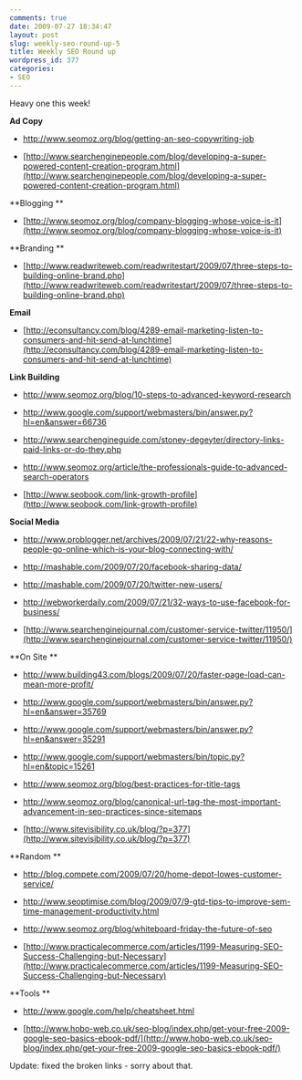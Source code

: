 ```yaml
---
comments: true
date: 2009-07-27 18:34:47
layout: post
slug: weekly-seo-round-up-5
title: Weekly SEO Round up
wordpress_id: 377
categories:
- SEO
---
```


Heavy one this week!

**Ad Copy**



	
  * [http://www.seomoz.org/blog/getting-an-seo-copywriting-job ](http://www.seomoz.org/blog/getting-an-seo-copywriting-job )

	
  * [http://www.searchenginepeople.com/blog/developing-a-super-powered-content-creation-program.html](http://www.searchenginepeople.com/blog/developing-a-super-powered-content-creation-program.html)


**Blogging
**



	
  * [http://www.seomoz.org/blog/company-blogging-whose-voice-is-it](http://www.seomoz.org/blog/company-blogging-whose-voice-is-it)


**Branding
**



	
  * [http://www.readwriteweb.com/readwritestart/2009/07/three-steps-to-building-online-brand.php](http://www.readwriteweb.com/readwritestart/2009/07/three-steps-to-building-online-brand.php)


**Email**



	
  * [http://econsultancy.com/blog/4289-email-marketing-listen-to-consumers-and-hit-send-at-lunchtime](http://econsultancy.com/blog/4289-email-marketing-listen-to-consumers-and-hit-send-at-lunchtime)


**Link Building**



	
  * [http://www.seomoz.org/blog/10-steps-to-advanced-keyword-research ](http://www.seomoz.org/blog/10-steps-to-advanced-keyword-research)

	
  * [http://www.google.com/support/webmasters/bin/answer.py?hl=en&answer=66736 ](http://www.google.com/support/webmasters/bin/answer.py?hl=en&answer=66736)

	
  * [http://www.searchengineguide.com/stoney-degeyter/directory-links-paid-links-or-do-they.php ](http://www.searchengineguide.com/stoney-degeyter/directory-links-paid-links-or-do-they.php)

	
  * [http://www.seomoz.org/article/the-professionals-guide-to-advanced-search-operators ](http://www.seomoz.org/article/the-professionals-guide-to-advanced-search-operators)

	
  * [http://www.seobook.com/link-growth-profile](http://www.seobook.com/link-growth-profile)


**Social Media**



	
  * [http://www.problogger.net/archives/2009/07/21/22-why-reasons-people-go-online-which-is-your-blog-connecting-with/ ](http://www.problogger.net/archives/2009/07/21/22-why-reasons-people-go-online-which-is-your-blog-connecting-with/)

	
  * [http://mashable.com/2009/07/20/facebook-sharing-data/ ](http://mashable.com/2009/07/20/facebook-sharing-data/)

	
  * [http://mashable.com/2009/07/20/twitter-new-users/ ](http://mashable.com/2009/07/20/twitter-new-users/)

	
  * [http://webworkerdaily.com/2009/07/21/32-ways-to-use-facebook-for-business/ ](http://webworkerdaily.com/2009/07/21/32-ways-to-use-facebook-for-business/)

	
  * [http://www.searchenginejournal.com/customer-service-twitter/11950/](http://www.searchenginejournal.com/customer-service-twitter/11950/)


**On Site **



	
  * [http://www.building43.com/blogs/2009/07/20/faster-page-load-can-mean-more-profit/ ](http://www.building43.com/blogs/2009/07/20/faster-page-load-can-mean-more-profit/)

	
  * [http://www.google.com/support/webmasters/bin/answer.py?hl=en&answer=35769 ](http://www.google.com/support/webmasters/bin/answer.py?hl=en&answer=35769)

	
  * [http://www.google.com/support/webmasters/bin/answer.py?hl=en&answer=35291 ](http://www.google.com/support/webmasters/bin/answer.py?hl=en&answer=35291)

	
  * [http://www.google.com/support/webmasters/bin/topic.py?hl=en&topic=15261 ](http://www.google.com/support/webmasters/bin/topic.py?hl=en&topic=15261)

	
  * [http://www.seomoz.org/blog/best-practices-for-title-tags ](http://www.seomoz.org/blog/best-practices-for-title-tags)

	
  * [http://www.seomoz.org/blog/canonical-url-tag-the-most-important-advancement-in-seo-practices-since-sitemaps ](http://www.seomoz.org/blog/canonical-url-tag-the-most-important-advancement-in-seo-practices-since-sitemaps)

	
  * [http://www.sitevisibility.co.uk/blog/?p=377](http://www.sitevisibility.co.uk/blog/?p=377)


**Random
**



	
  * [http://blog.compete.com/2009/07/20/home-depot-lowes-customer-service/ ](http://blog.compete.com/2009/07/20/home-depot-lowes-customer-service/)

	
  * [http://www.seoptimise.com/blog/2009/07/9-gtd-tips-to-improve-sem-time-management-productivity.html ](http://www.seoptimise.com/blog/2009/07/9-gtd-tips-to-improve-sem-time-management-productivity.html)

	
  * [http://www.seomoz.org/blog/whiteboard-friday-the-future-of-seo ](http://www.seomoz.org/blog/whiteboard-friday-the-future-of-seo)

	
  * [http://www.practicalecommerce.com/articles/1199-Measuring-SEO-Success-Challenging-but-Necessary](http://www.practicalecommerce.com/articles/1199-Measuring-SEO-Success-Challenging-but-Necessary)


**Tools
**



	
  * [http://www.google.com/help/cheatsheet.html ](http://www.google.com/help/cheatsheet.html)

	
  * [http://www.hobo-web.co.uk/seo-blog/index.php/get-your-free-2009-google-seo-basics-ebook-pdf/](http://www.hobo-web.co.uk/seo-blog/index.php/get-your-free-2009-google-seo-basics-ebook-pdf/)


Update: fixed the broken links - sorry about that.
